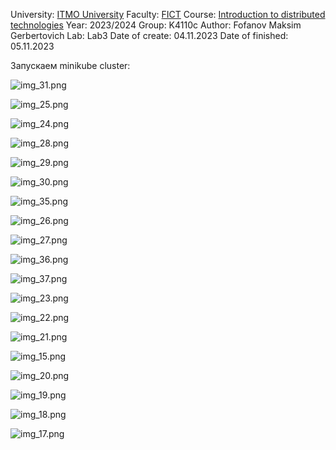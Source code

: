 University: [ITMO University](https://itmo.ru/ru/)
Faculty: [FICT](https://fict.itmo.ru)
Course: [Introduction to distributed technologies](https://github.com/itmo-ict-faculty/introduction-to-distributed-technologies)
Year: 2023/2024
Group: K4110с
Author: Fofanov Maksim Gerbertovich
Lab: Lab3
Date of create: 04.11.2023
Date of finished: 05.11.2023

Запускаем minikube cluster:

![img_31.png](img_31.png)

![img_25.png](img_25.png)

![img_24.png](img_24.png)

![img_28.png](img_28.png)


![img_29.png](img_29.png)

![img_30.png](img_30.png)

![img_35.png](img_35.png)

![img_26.png](img_26.png)

![img_27.png](img_27.png)

![img_36.png](img_36.png)

![img_37.png](img_37.png)

![img_23.png](img_23.png)

![img_22.png](img_22.png)

![img_21.png](img_21.png)

![img_15.png](img_15.png)

![img_20.png](img_20.png)

![img_19.png](img_19.png)

![img_18.png](img_18.png)

![img_17.png](img_17.png)

